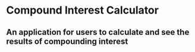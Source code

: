# Compound Interest Calculator
## An application for users to calculate and see the results of compounding interest
